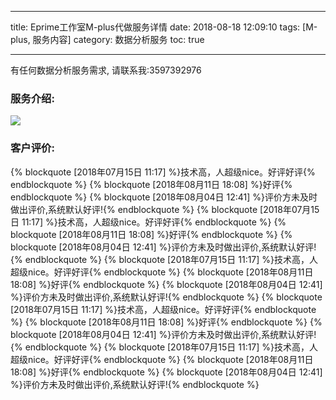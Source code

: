 
---
title: Eprime工作室M-plus代做服务详情
date: 2018-08-18 12:09:10
tags: [M-plus, 服务内容]
category: 数据分析服务
toc: true

---



<span></span>
<!-- more -->

有任何数据分析服务需求, 请联系我:3597392976

### 服务介绍: 
 
<img src="/taobao/TB2Ig3zhC7PL1JjSZFHXXcciXXa_!!773291333.jpg" >



### 客户评价: 
{% blockquote [2018年07月15日 11:17] %}技术高，人超级nice。好评好评{% endblockquote %}
{% blockquote [2018年08月11日 18:08] %}好评{% endblockquote %}
{% blockquote [2018年08月04日 12:41] %}评价方未及时做出评价,系统默认好评!{% endblockquote %}
{% blockquote [2018年07月15日 11:17] %}技术高，人超级nice。好评好评{% endblockquote %}
{% blockquote [2018年08月11日 18:08] %}好评{% endblockquote %}
{% blockquote [2018年08月04日 12:41] %}评价方未及时做出评价,系统默认好评!{% endblockquote %}
{% blockquote [2018年07月15日 11:17] %}技术高，人超级nice。好评好评{% endblockquote %}
{% blockquote [2018年08月11日 18:08] %}好评{% endblockquote %}
{% blockquote [2018年08月04日 12:41] %}评价方未及时做出评价,系统默认好评!{% endblockquote %}
{% blockquote [2018年07月15日 11:17] %}技术高，人超级nice。好评好评{% endblockquote %}
{% blockquote [2018年08月11日 18:08] %}好评{% endblockquote %}
{% blockquote [2018年08月04日 12:41] %}评价方未及时做出评价,系统默认好评!{% endblockquote %}
{% blockquote [2018年07月15日 11:17] %}技术高，人超级nice。好评好评{% endblockquote %}
{% blockquote [2018年08月11日 18:08] %}好评{% endblockquote %}
{% blockquote [2018年08月04日 12:41] %}评价方未及时做出评价,系统默认好评!{% endblockquote %}
